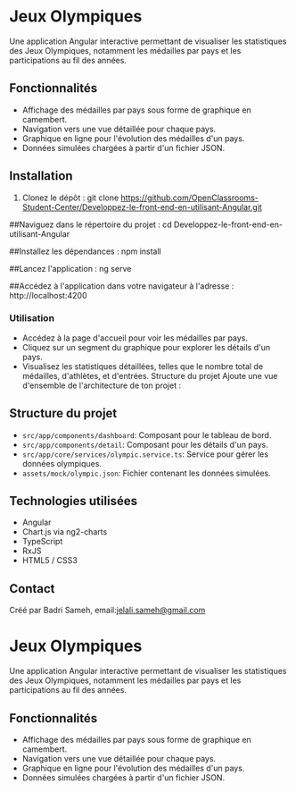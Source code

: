 # Jeux Olympiques
Une application Angular interactive permettant de visualiser les statistiques des Jeux Olympiques,
notamment les médailles par pays et les participations au fil des années.
## Fonctionnalités
- Affichage des médailles par pays sous forme de graphique en camembert.
- Navigation vers une vue détaillée pour chaque pays.
- Graphique en ligne pour l'évolution des médailles d'un pays.
- Données simulées chargées à partir d'un fichier JSON.
## Installation

1. Clonez le dépôt :
   git clone https://github.com/OpenClassrooms-Student-Center/Developpez-le-front-end-en-utilisant-Angular.git

##Naviguez dans le répertoire du projet :
cd Developpez-le-front-end-en-utilisant-Angular

##Installez les dépendances :
npm install

##Lancez l'application :
ng serve

##Accédez à l'application dans votre navigateur à l'adresse : http://localhost:4200

### **Utilisation**
- Accédez à la page d'accueil pour voir les médailles par pays.
- Cliquez sur un segment du graphique pour explorer les détails d'un pays.
- Visualisez les statistiques détaillées, telles que le nombre total de médailles, d'athlètes, et d'entrées.
Structure du projet
Ajoute une vue d'ensemble de l'architecture de ton projet :

## Structure du projet
- `src/app/components/dashboard`: Composant pour le tableau de bord.
- `src/app/components/detail`: Composant pour les détails d'un pays.
- `src/app/core/services/olympic.service.ts`: Service pour gérer les données olympiques.
- `assets/mock/olympic.json`: Fichier contenant les données simulées.

## Technologies utilisées
- Angular
- Chart.js via ng2-charts
- TypeScript
- RxJS
- HTML5 / CSS3

## Contact
Créé par Badri Sameh, email:jelali.sameh@gmail.com

# Jeux Olympiques

Une application Angular interactive permettant de visualiser les statistiques des Jeux Olympiques, notamment les médailles par pays et les participations au fil des années.

## Fonctionnalités
- Affichage des médailles par pays sous forme de graphique en camembert.
- Navigation vers une vue détaillée pour chaque pays.
- Graphique en ligne pour l'évolution des médailles d'un pays.
- Données simulées chargées à partir d'un fichier JSON.




